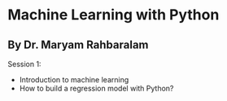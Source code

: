 # Machine Learning with Python
## By Dr. Maryam Rahbaralam
Session 1: 
 - Introduction to machine learning
 - How to build a regression model with Python?

